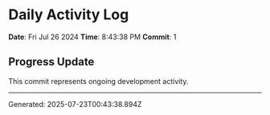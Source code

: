 # Daily Activity Log

**Date**: Fri Jul 26 2024
**Time**: 8:43:38 PM
**Commit**: 1

## Progress Update

This commit represents ongoing development activity.

---
Generated: 2025-07-23T00:43:38.894Z
